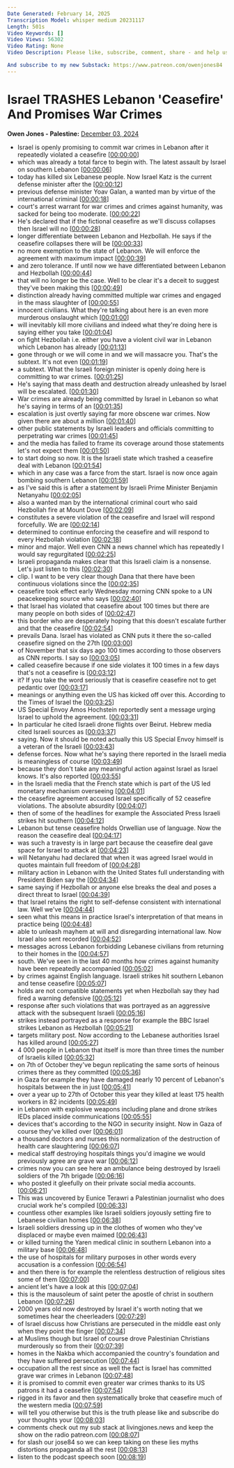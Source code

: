 ```yaml
---
Date Generated: February 14, 2025
Transcription Model: whisper medium 20231117
Length: 501s
Video Keywords: []
Video Views: 56302
Video Rating: None
Video Description: Please like, subscribe, comment, share - and help us take on the pro-genocide media here: https://www.patreon.com/owenjones84

And subscribe to my new Substack: https://www.patreon.com/owenjones84
---
```


# Israel TRASHES Lebanon 'Ceasefire' And Promises War Crimes
**Owen Jones - Palestine:** [December 03, 2024](https://www.youtube.com/watch?v=oTkT8XAeDV0)
*  Israel is openly promising to commit war crimes in Lebanon after it repeatedly violated a ceasefire [[00:00:00](https://www.youtube.com/watch?v=oTkT8XAeDV0&t=0.0s)]
*  which was already a total farce to begin with. The latest assault by Israel on southern Lebanon [[00:00:06](https://www.youtube.com/watch?v=oTkT8XAeDV0&t=6.32s)]
*  today has killed six Lebanese people. Now Israel Katz is the current defense minister after the [[00:00:12](https://www.youtube.com/watch?v=oTkT8XAeDV0&t=12.32s)]
*  previous defense minister Yoav Galan, a wanted man by virtue of the international criminal [[00:00:18](https://www.youtube.com/watch?v=oTkT8XAeDV0&t=18.240000000000002s)]
*  court's arrest warrant for war crimes and crimes against humanity, was sacked for being too moderate. [[00:00:22](https://www.youtube.com/watch?v=oTkT8XAeDV0&t=22.96s)]
*  He's declared that if the fictional ceasefire as we'll discuss collapses then Israel will no [[00:00:28](https://www.youtube.com/watch?v=oTkT8XAeDV0&t=28.88s)]
*  longer differentiate between Lebanon and Hezbollah. He says if the ceasefire collapses there will be [[00:00:33](https://www.youtube.com/watch?v=oTkT8XAeDV0&t=33.6s)]
*  no more exemption to the state of Lebanon. We will enforce the agreement with maximum impact [[00:00:39](https://www.youtube.com/watch?v=oTkT8XAeDV0&t=39.839999999999996s)]
*  and zero tolerance. If until now we have differentiated between Lebanon and Hezbollah [[00:00:44](https://www.youtube.com/watch?v=oTkT8XAeDV0&t=44.64s)]
*  that will no longer be the case. Well to be clear it's a deceit to suggest they've been making this [[00:00:49](https://www.youtube.com/watch?v=oTkT8XAeDV0&t=49.04s)]
*  distinction already having committed multiple war crimes and engaged in the mass slaughter of [[00:00:55](https://www.youtube.com/watch?v=oTkT8XAeDV0&t=55.6s)]
*  innocent civilians. What they're talking about here is an even more murderous onslaught which [[00:01:00](https://www.youtube.com/watch?v=oTkT8XAeDV0&t=60.72s)]
*  will inevitably kill more civilians and indeed what they're doing here is saying either you take [[00:01:04](https://www.youtube.com/watch?v=oTkT8XAeDV0&t=64.8s)]
*  on fight Hezbollah i.e. either you have a violent civil war in Lebanon which Lebanon has already [[00:01:13](https://www.youtube.com/watch?v=oTkT8XAeDV0&t=73.28s)]
*  gone through or we will come in and we will massacre you. That's the subtext. It's not even [[00:01:19](https://www.youtube.com/watch?v=oTkT8XAeDV0&t=79.52s)]
*  a subtext. What the Israeli foreign minister is openly doing here is committing to war crimes. [[00:01:25](https://www.youtube.com/watch?v=oTkT8XAeDV0&t=85.75999999999999s)]
*  He's saying that mass death and destruction already unleashed by Israel will be escalated. [[00:01:30](https://www.youtube.com/watch?v=oTkT8XAeDV0&t=90.88s)]
*  War crimes are already being committed by Israel in Lebanon so what he's saying in terms of an [[00:01:35](https://www.youtube.com/watch?v=oTkT8XAeDV0&t=95.6s)]
*  escalation is just overtly saying far more obscene war crimes. Now given there are about a million [[00:01:40](https://www.youtube.com/watch?v=oTkT8XAeDV0&t=100.39999999999999s)]
*  other public statements by Israeli leaders and officials committing to perpetrating war crimes [[00:01:45](https://www.youtube.com/watch?v=oTkT8XAeDV0&t=105.68s)]
*  and the media has failed to frame its coverage around those statements let's not expect them [[00:01:50](https://www.youtube.com/watch?v=oTkT8XAeDV0&t=110.56s)]
*  to start doing so now. It is the Israeli state which trashed a ceasefire deal with Lebanon [[00:01:54](https://www.youtube.com/watch?v=oTkT8XAeDV0&t=114.80000000000001s)]
*  which in any case was a farce from the start. Israel is now once again bombing southern Lebanon [[00:01:59](https://www.youtube.com/watch?v=oTkT8XAeDV0&t=119.76s)]
*  as I've said this is after a statement by Israeli Prime Minister Benjamin Netanyahu [[00:02:05](https://www.youtube.com/watch?v=oTkT8XAeDV0&t=125.04s)]
*  also a wanted man by the international criminal court who said Hezbollah fire at Mount Dove [[00:02:09](https://www.youtube.com/watch?v=oTkT8XAeDV0&t=129.52s)]
*  constitutes a severe violation of the ceasefire and Israel will respond forcefully. We are [[00:02:14](https://www.youtube.com/watch?v=oTkT8XAeDV0&t=134.4s)]
*  determined to continue enforcing the ceasefire and will respond to every Hezbollah violation [[00:02:18](https://www.youtube.com/watch?v=oTkT8XAeDV0&t=138.72s)]
*  minor and major. Well even CNN a news channel which has repeatedly I would say regurgitated [[00:02:25](https://www.youtube.com/watch?v=oTkT8XAeDV0&t=145.04000000000002s)]
*  Israeli propaganda makes clear that this Israeli claim is a nonsense. Let's just listen to this [[00:02:30](https://www.youtube.com/watch?v=oTkT8XAeDV0&t=150.56s)]
*  clip. I want to be very clear though Dana that there have been continuous violations since the [[00:02:35](https://www.youtube.com/watch?v=oTkT8XAeDV0&t=155.12s)]
*  ceasefire took effect early Wednesday morning CNN spoke to a UN peacekeeping source who says [[00:02:40](https://www.youtube.com/watch?v=oTkT8XAeDV0&t=160.48000000000002s)]
*  that Israel has violated that ceasefire about 100 times but there are many people on both sides of [[00:02:47](https://www.youtube.com/watch?v=oTkT8XAeDV0&t=167.84s)]
*  this border who are desperately hoping that this doesn't escalate further and that the ceasefire [[00:02:54](https://www.youtube.com/watch?v=oTkT8XAeDV0&t=174.88s)]
*  prevails Dana. Israel has violated as CNN puts it there the so-called ceasefire signed on the 27th [[00:03:00](https://www.youtube.com/watch?v=oTkT8XAeDV0&t=180.4s)]
*  of November that six days ago 100 times according to those observers as CNN reports. I say so [[00:03:05](https://www.youtube.com/watch?v=oTkT8XAeDV0&t=185.68s)]
*  called ceasefire because if one side violates it 100 times in a few days that's not a ceasefire is [[00:03:12](https://www.youtube.com/watch?v=oTkT8XAeDV0&t=192.8s)]
*  it? If you take the word seriously that is ceasefire ceasefire not to get pedantic over [[00:03:17](https://www.youtube.com/watch?v=oTkT8XAeDV0&t=197.68s)]
*  meanings or anything even the US has kicked off over this. According to the Times of Israel the [[00:03:25](https://www.youtube.com/watch?v=oTkT8XAeDV0&t=205.04000000000002s)]
*  US Special Envoy Amos Hochstein reportedly sent a message urging Israel to uphold the agreement. [[00:03:31](https://www.youtube.com/watch?v=oTkT8XAeDV0&t=211.04s)]
*  In particular he cited Israeli drone flights over Beirut. Hebrew media cited Israeli sources as [[00:03:37](https://www.youtube.com/watch?v=oTkT8XAeDV0&t=217.04s)]
*  saying. Now it should be noted actually this US Special Envoy himself is a veteran of the Israeli [[00:03:43](https://www.youtube.com/watch?v=oTkT8XAeDV0&t=223.44s)]
*  defense forces. Now what he's saying there reported in the Israeli media is meaningless of course [[00:03:49](https://www.youtube.com/watch?v=oTkT8XAeDV0&t=229.35999999999999s)]
*  because they don't take any meaningful action against Israel as Israel knows. It's also reported [[00:03:55](https://www.youtube.com/watch?v=oTkT8XAeDV0&t=235.52s)]
*  in the Israeli media that the French state which is part of the US led monetary mechanism overseeing [[00:04:01](https://www.youtube.com/watch?v=oTkT8XAeDV0&t=241.92000000000002s)]
*  the ceasefire agreement accused Israel specifically of 52 ceasefire violations. The absolute absurdity [[00:04:07](https://www.youtube.com/watch?v=oTkT8XAeDV0&t=247.20000000000002s)]
*  then of some of the headlines for example the Associated Press Israeli strikes hit southern [[00:04:12](https://www.youtube.com/watch?v=oTkT8XAeDV0&t=252.64000000000001s)]
*  Lebanon but tense ceasefire holds Orwellian use of language. Now the reason the ceasefire deal [[00:04:17](https://www.youtube.com/watch?v=oTkT8XAeDV0&t=257.52s)]
*  was such a travesty is in large part because the ceasefire deal gave space for Israel to attack at [[00:04:23](https://www.youtube.com/watch?v=oTkT8XAeDV0&t=263.68s)]
*  will Netanyahu had declared that when it was agreed Israel would in quotes maintain full freedom of [[00:04:28](https://www.youtube.com/watch?v=oTkT8XAeDV0&t=268.8s)]
*  military action in Lebanon with the United States full understanding with President Biden say the [[00:04:34](https://www.youtube.com/watch?v=oTkT8XAeDV0&t=274.64s)]
*  same saying if Hezbollah or anyone else breaks the deal and poses a direct threat to Israel [[00:04:39](https://www.youtube.com/watch?v=oTkT8XAeDV0&t=279.76s)]
*  that Israel retains the right to self-defense consistent with international law. Well we've [[00:04:44](https://www.youtube.com/watch?v=oTkT8XAeDV0&t=284.4s)]
*  seen what this means in practice Israel's interpretation of that means in practice being [[00:04:48](https://www.youtube.com/watch?v=oTkT8XAeDV0&t=288.56s)]
*  able to unleash mayhem at will and disregarding international law. Now Israel also sent recorded [[00:04:52](https://www.youtube.com/watch?v=oTkT8XAeDV0&t=292.56s)]
*  messages across Lebanon forbidding Lebanese civilians from returning to their homes in the [[00:04:57](https://www.youtube.com/watch?v=oTkT8XAeDV0&t=297.44s)]
*  south. We've seen in the last 40 months how crimes against humanity have been repeatedly accompanied [[00:05:02](https://www.youtube.com/watch?v=oTkT8XAeDV0&t=302.08s)]
*  by crimes against English language. Israeli strikes hit southern Lebanon and tense ceasefire [[00:05:07](https://www.youtube.com/watch?v=oTkT8XAeDV0&t=307.44s)]
*  holds are not compatible statements yet when Hezbollah say they had fired a warning defensive [[00:05:12](https://www.youtube.com/watch?v=oTkT8XAeDV0&t=312.0s)]
*  response after such violations that was portrayed as an aggressive attack with the subsequent Israeli [[00:05:16](https://www.youtube.com/watch?v=oTkT8XAeDV0&t=316.64s)]
*  strikes instead portrayed as a response for example the BBC Israel strikes Lebanon as Hezbollah [[00:05:21](https://www.youtube.com/watch?v=oTkT8XAeDV0&t=321.28s)]
*  targets military post. Now according to the Lebanese authorities Israel has killed around [[00:05:27](https://www.youtube.com/watch?v=oTkT8XAeDV0&t=327.2s)]
*  4 000 people in Lebanon that itself is more than three times the number of Israelis killed [[00:05:32](https://www.youtube.com/watch?v=oTkT8XAeDV0&t=332.32s)]
*  on 7th of October they've begun replicating the same sorts of heinous crimes there as they committed [[00:05:36](https://www.youtube.com/watch?v=oTkT8XAeDV0&t=336.79999999999995s)]
*  in Gaza for example they have damaged nearly 10 percent of Lebanon's hospitals between the in just [[00:05:41](https://www.youtube.com/watch?v=oTkT8XAeDV0&t=341.76s)]
*  over a year up to 27th of October this year they killed at least 175 health workers in 82 incidents [[00:05:49](https://www.youtube.com/watch?v=oTkT8XAeDV0&t=349.59999999999997s)]
*  in Lebanon with explosive weapons including plane and drone strikes IEDs placed inside communications [[00:05:55](https://www.youtube.com/watch?v=oTkT8XAeDV0&t=355.84s)]
*  devices that's according to the NGO in security insight. Now in Gaza of course they've killed over [[00:06:01](https://www.youtube.com/watch?v=oTkT8XAeDV0&t=361.28s)]
*  a thousand doctors and nurses this normalization of the destruction of health care slaughtering [[00:06:07](https://www.youtube.com/watch?v=oTkT8XAeDV0&t=367.52s)]
*  medical staff destroying hospitals things you'd imagine we would previously agree are grave war [[00:06:12](https://www.youtube.com/watch?v=oTkT8XAeDV0&t=372.08s)]
*  crimes now you can see here an ambulance being destroyed by Israeli soldiers of the 7th brigade [[00:06:16](https://www.youtube.com/watch?v=oTkT8XAeDV0&t=376.16s)]
*  who posted it gleefully on their private social media accounts. [[00:06:21](https://www.youtube.com/watch?v=oTkT8XAeDV0&t=381.92s)]
*  This was uncovered by Eunice Terawri a Palestinian journalist who does crucial work he's compiled [[00:06:33](https://www.youtube.com/watch?v=oTkT8XAeDV0&t=393.84000000000003s)]
*  countless other examples like Israeli soldiers joyously setting fire to Lebanese civilian homes [[00:06:38](https://www.youtube.com/watch?v=oTkT8XAeDV0&t=398.56s)]
*  Israeli soldiers dressing up in the clothes of women who they've displaced or maybe even maimed [[00:06:43](https://www.youtube.com/watch?v=oTkT8XAeDV0&t=403.84s)]
*  or killed turning the Yaren medical clinic in southern Lebanon into a military base [[00:06:48](https://www.youtube.com/watch?v=oTkT8XAeDV0&t=408.64s)]
*  the use of hospitals for military purposes in other words every accusation is a confession [[00:06:54](https://www.youtube.com/watch?v=oTkT8XAeDV0&t=414.79999999999995s)]
*  and then there is for example the relentless destruction of religious sites some of them [[00:07:00](https://www.youtube.com/watch?v=oTkT8XAeDV0&t=420.79999999999995s)]
*  ancient let's have a look at this [[00:07:04](https://www.youtube.com/watch?v=oTkT8XAeDV0&t=424.32s)]
*  this is the mausoleum of saint peter the apostle of christ in southern Lebanon [[00:07:26](https://www.youtube.com/watch?v=oTkT8XAeDV0&t=446.48s)]
*  2000 years old now destroyed by Israel it's worth noting that we sometimes hear the cheerleaders [[00:07:29](https://www.youtube.com/watch?v=oTkT8XAeDV0&t=449.76s)]
*  of Israel discuss how Christians are persecuted in the middle east only when they point the finger [[00:07:34](https://www.youtube.com/watch?v=oTkT8XAeDV0&t=454.56s)]
*  at Muslims though but Israel of course drove Palestinian Christians murderously so from their [[00:07:39](https://www.youtube.com/watch?v=oTkT8XAeDV0&t=459.36s)]
*  homes in the Nakba which accompanied the country's foundation and they have suffered persecution [[00:07:44](https://www.youtube.com/watch?v=oTkT8XAeDV0&t=464.15999999999997s)]
*  occupation all the rest since as well the fact is Israel has committed grave war crimes in Lebanon [[00:07:48](https://www.youtube.com/watch?v=oTkT8XAeDV0&t=468.4s)]
*  it is promised to commit even greater war crimes thanks to its US patrons it had a ceasefire [[00:07:54](https://www.youtube.com/watch?v=oTkT8XAeDV0&t=474.56s)]
*  rigged in its favor and then systematically broke that ceasefire much of the western media [[00:07:59](https://www.youtube.com/watch?v=oTkT8XAeDV0&t=479.44s)]
*  will tell you otherwise but this is the truth please like and subscribe do your thoughts your [[00:08:03](https://www.youtube.com/watch?v=oTkT8XAeDV0&t=483.36s)]
*  comments check out my sub stack at livingjones.news and keep the show on the radio patreon.com [[00:08:07](https://www.youtube.com/watch?v=oTkT8XAeDV0&t=487.76s)]
*  for slash our jose84 so we can keep taking on these lies myths distortions propaganda all the rest [[00:08:13](https://www.youtube.com/watch?v=oTkT8XAeDV0&t=493.04s)]
*  listen to the podcast speech soon [[00:08:19](https://www.youtube.com/watch?v=oTkT8XAeDV0&t=499.68s)]

